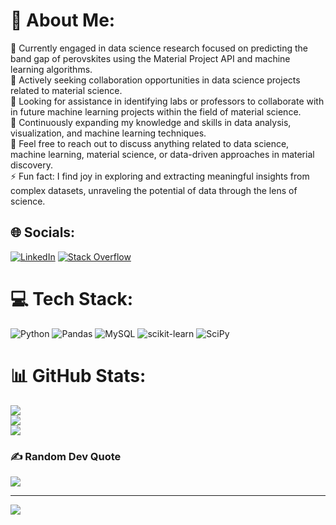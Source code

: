 # 💫 About Me:
🔭 Currently engaged in data science research focused on predicting the band gap of perovskites using the Material Project API and machine learning algorithms.<br>👯 Actively seeking collaboration opportunities in data science projects related to material science.<br>🤝 Looking for assistance in identifying labs or professors to collaborate with in future machine learning projects within the field of material science.<br>🌱 Continuously expanding my knowledge and skills in data analysis, visualization, and machine learning techniques.<br>💬 Feel free to reach out to discuss anything related to data science, machine learning, material science, or data-driven approaches in material discovery.<br>⚡ Fun fact: I find joy in exploring and extracting meaningful insights from complex datasets, unraveling the potential of data through the lens of science.


## 🌐 Socials:
[![LinkedIn](https://img.shields.io/badge/LinkedIn-%230077B5.svg?logo=linkedin&logoColor=white)](https://linkedin.com/in/achraf-chahbi) [![Stack Overflow](https://img.shields.io/badge/-Stackoverflow-FE7A16?logo=stack-overflow&logoColor=white)](https://stackoverflow.com/users/22217065) 

# 💻 Tech Stack:
![Python](https://img.shields.io/badge/python-3670A0?style=for-the-badge&logo=python&logoColor=ffdd54) ![Pandas](https://img.shields.io/badge/pandas-%23150458.svg?style=for-the-badge&logo=pandas&logoColor=white) ![MySQL](https://img.shields.io/badge/mysql-%2300f.svg?style=for-the-badge&logo=mysql&logoColor=white) ![scikit-learn](https://img.shields.io/badge/scikit--learn-%23F7931E.svg?style=for-the-badge&logo=scikit-learn&logoColor=white) ![SciPy](https://img.shields.io/badge/SciPy-%230C55A5.svg?style=for-the-badge&logo=scipy&logoColor=%white)
# 📊 GitHub Stats:
![](https://github-readme-stats.vercel.app/api?username=achraf110&theme=radical&hide_border=false&include_all_commits=true&count_private=true)<br/>
![](https://github-readme-streak-stats.herokuapp.com/?user=achraf110&theme=radical&hide_border=false)<br/>
![](https://github-readme-stats.vercel.app/api/top-langs/?username=achraf110&theme=radical&hide_border=false&include_all_commits=true&count_private=true&layout=compact)

### ✍️ Random Dev Quote
![](https://quotes-github-readme.vercel.app/api?type=vetical&theme=radical)

---
[![](https://visitcount.itsvg.in/api?id=achraf110&icon=0&color=0)](https://visitcount.itsvg.in)

<!-- Proudly created with GPRM ( https://gprm.itsvg.in ) -->